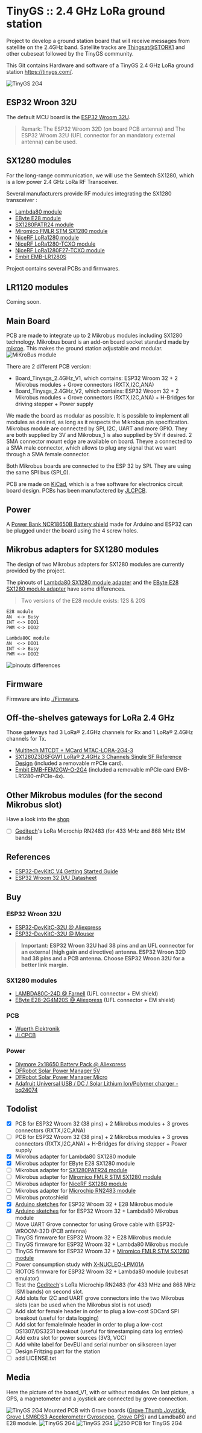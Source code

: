 # TinyGS :: 2.4 GHz LoRa ground station

Project to develop a ground station board that will receive messages from satellite on the 2.4GHz band. Satellite tracks are [Thingsat@STORK1](https://tinygs.com/satellite/ThingSat) and other cubeseat followed by the TinyGS community.

This Git contains Hardware and software of a TinyGS 2.4 GHz LoRa ground station https://tinygs.com/.

![TinyGS 2G4](./images/gateway_tinygs_2g4-d-all_components.jpg)

## ESP32 Wroon 32U

The default MCU board is the [ESP32 Wroom 32U](https://www.espressif.com/sites/default/files/documentation/esp32-wroom-32d_esp32-wroom-32u_datasheet_en.pdf).

> Remark: The ESP32 Wroom 32D (on board PCB antenna) and The ESP32 Wroom 32U (UFL connector for an mandatory external antenna) can be used.

## SX1280 modules

For the long-range communication, we will use the Semtech SX1280, which is a low power 2.4 GHz LoRa RF Transceiver.

Several manufacturers provide RF modules integrating the SX1280 transceiver :
* [Lambda80 module](https://fr.farnell.com/rf-solutions/lambda80-24s/transceiver-2mbps-2-5ghz/dp/2988571)
* [EByte E28 module](https://www.amazon.com/Ebyte-%C3%89metteur-r%C3%A9cepteur-Bluetooth-E28-2G4M12S-%C3%A9metteur/dp/B07P2BZW5C)
* [SX1280PATR24 module](https://fr.aliexpress.com/item/1005001598235704.html) 
* [Miromico FMLR STM SX1280 module](https://miromico.ch/portfolio/fmlr-8x-x-stlx/?lang=en)
* [NiceRF LoRa1280 module](https://www.nicerf.com/products/detail/2-4ghz-lora-wireless-transceiver-module-lora1280-lora1281.html)
* [NiceRF LoRa1280-TCXO module](https://www.nicerf.com/products/detail/2-4ghz-range-measurement-wirelessly-long-distance-module-lora1280-tcxo.html)
* [NiceRF LoRa1280F27-TCXO module](https://www.nicerf.com/products/detail/500mw-2-4ghz-lora-wireless-transceiver-module-lora1280f27-tcxo.html)
* [Embit EMB-LR1280S](http://www.embit.eu/products/wireless-modules/emb-lr1280s/)

Project contains several PCBs and firmwares. 

## LR1120 modules

Coming soon.

##  Main Board

PCB are made to integrate up to 2 Mikrobus modules including SX1280 technology. Mikrobus board is an add-on board socket standard made by [mikroe](https://www.mikroe.com/mikrobus). This makes the ground station adjustable and modular.
![MiKroBus module](https://github.com/thingsat/tinygs_2g4station/blob/main/MiKroBus_module%20-%20Pinout_specification.PNG) 

There are 2 different PCB version:
* Board_Tinysgs_2.4GHz_V1, which contains: ESP32 Wroom 32 + 2 Mikrobus modules + Grove connectors (RXTX,I2C,ANA)
* Board_Tinysgs_2.4GHz_V2, which contains: ESP32 Wroom 32 + 2 Mikrobus modules + Grove connectors (RXTX,I2C,ANA) + H-Bridges for driving stepper + Power supply

We made the board as modular as possible. It is possible to implement all modules as desired, as long as it respects the Mikrobus pin specification. Mikrobus module are connected by SPI, I2C, UART and more GPIO. They are both supplied by 3V and Mikrobus_1 is also supplied by 5V if desired. 2 SMA connector mount edge are available on board. Theyre a connected to a SMA male connector, which allows to plug any signal that we want through a SMA female connector.

Both Mikrobus boards are connected to the ESP 32 by SPI. They are using the same SPI bus (SPI_0).

PCB are made on [KiCad](https://www.kicad.org/), which is a free software for electronics circuit board design. PCBs has been manufactered by [JLCPCB](https://jlcpcb.com/).

##  Power

A [Power Bank NCR18650B Battery shield](https://www.amazon.com/Diymore-Lithium-Battery-Charging-Arduino/dp/B07SZKNST4) made for Arduino and ESP32 can be plugged under the board using the 4 screw holes.

##  Mikrobus adapters for SX1280 modules

The design of two Mikrobus adapters for SX1280 modules are currently provided by the project.

The pinouts of [Lambda80 SX1280 module adapter](./Mikrobus_Board_Lambda80C/) and the [EByte E28 SX1280 module adapter](./Mikrobus_Board_EbyteE28/) have some differences.

> Two versions of the E28 module exists: 12S & 20S

```
E28 module
AN  <-> Busy
INT <-> DIO1
PWM <-> DIO2

Lambda80C module
AN  <-> DIO1
INT <-> Busy
PWM <-> DIO2
```

![pinouts differences](./images/Pin_E28-Lambda80C.png)

## Firmware

Firmware are into [./Firmware](./Firmware).

## Off-the-shelves gateways for LoRa 2.4 GHz

Those gateways had 3 LoRa® 2.4GHz channels for Rx and 1 LoRa® 2.4GHz channels for Tx.

* [Multitech MTCDT + MCard MTAC-LORA-2G4-3](https://www.multitech.net/developer/software/lora/mtac-lora-2g4-3/)
* [SX1280Z3DSFGW1 LoRa® 2.4GHz 3 Channels Single SF Reference Design](https://fr.semtech.com/products/wireless-rf/lora-24ghz/sx1280zxxxxgw1) (included a removable mPCIe card).
* [Embit EMB-FEM2GW-O-2G4](http://www.embit.eu/products/gateways-2/emb-fem2gw-o-2g4/) (included a removable mPCIe card EMB-LR1280-mPCIe-4x).

## Other Mikrobus modules (for the second Mikrobus slot)

Have a look into the [shop](https://www.mikroe.com/shop)

* [ ] [Geditech](https://www.geditech.fr/)'s LoRa Microchip RN2483 (for 433 MHz and 868 MHz ISM bands)

## References

* [ESP32-DevKitC V4 Getting Started Guide](https://docs.espressif.com/projects/esp-idf/en/latest/esp32/hw-reference/esp32/get-started-devkitc.html)
* [ESP32 Wroom 32 D/U Datasheet](https://www.espressif.com/sites/default/files/documentation/esp32-wroom-32d_esp32-wroom-32u_datasheet_en.pdf)

## Buy

### ESP32 Wroon 32U

* [ESP32-DevKitC-32U @ Aliexpress](https://fr.aliexpress.com/wholesale?SearchText=ESP32+Wroom+32U)
* [ESP32-DevKitC-32U @ Mouser](https://www.mouser.fr/ProductDetail/Espressif-Systems/ESP32-DevKitC-32U?qs=%252BEew9%252B0nqrCEVvpkdH%2FG5Q==)

> **Important: ESP32 Wroon 32U had 38 pins and an UFL connector for an external (high gain and directive) antenna. ESP32 Wroon 32D had 38 pins and a PCB antenna. Choose ESP32 Wroon 32U for a better link margin.**

### SX1280 modules

* [LAMBDA80C-24D @ Farnell](https://fr.farnell.com/rf-solutions/lambda80c-24d/transceiver-2mbps-2-5ghz/dp/2988574?st=lambda80) (UFL connector + EM shield)
* [EByte E28-2G4M20S @ Aliexpress](https://fr.aliexpress.com/item/1005001812057589.html) (UFL connector + EM shield)

### PCB

* [Wuerth Elektronik](https://www.we-online.com/web/fr/wuerth_elektronik/start.php) 
* [JLCPCB](https://jlcpcb.com/)

### Power
* [Diymore 2x18650 Battery Pack @ Aliexpress](https://fr.aliexpress.com/item/33016661427.html)
* [DFRobot Solar Power Manager 5V](https://www.dfrobot.com/product-1712.html)
* [DFRobot Solar Power Manager Micro](https://www.dfrobot.com/product-1781.html)
* [Adafruit Universal USB / DC / Solar Lithium Ion/Polymer charger - bq24074](https://learn.adafruit.com/adafruit-bq24074-universal-usb-dc-solar-charger-breakout/design-notes)

## Todolist

* [x] PCB for ESP32 Wroom 32 (38 pins) + 2 Mikrobus modules + 3 groves connectors (RXTX,I2C,ANA)
* [ ] PCB for ESP32 Wroom 32 (38 pins) + 2 Mikrobus modules + 3 groves connectors (RXTX,I2C,ANA) + H-Bridges for driving stepper + Power supply
* [x] Mikrobus adapter for Lambda80 SX1280 module
* [x] Mikrobus adapter for EByte E28 SX1280 module
* [ ] Mikrobus adapter for [SX1280PATR24 module](https://fr.aliexpress.com/item/1005001598235704.html) 
* [ ] Mikrobus adapter for [Miromico FMLR STM SX1280 module](https://miromico.ch/portfolio/fmlr-8x-x-stlx/?lang=en)
* [ ] Mikrobus adapter for [NiceRF SX1280 module](https://stuartsprojects.github.io/2019/10/07/2-4ghz-nicerf-sx1280-lora-balloon-tracker-85km-achieved.html)
* [ ] Mikrobus adapter for [Microchip RN2483 module](https://www.microchip.com/en-us/product/RN2483)
* [ ] Mikrobus protoshield
* [x] [Arduino sketches](./Firmware/Arduino/SX1280) for ESP32 Wroom 32 + E28 Mikrobus module
* [x] [Arduino sketches](./Firmware/Arduino/SX1280) for for ESP32 Wroom 32 + Lambda80 Mikrobus module
* [ ] Move UART Grove connector for using Grove cable with ESP32-WROOM-32D (PCB antenna)
* [ ] TinyGS firmware for ESP32 Wroom 32 + E28 Mikrobus module
* [ ] TinyGS firmware for ESP32 Wroom 32 + Lambda80 Mikrobus module
* [ ] TinyGS firmware for ESP32 Wroom 32 + [Miromico FMLR STM SX1280 module](https://miromico.ch/portfolio/fmlr-8x-x-stlx/?lang=en)
* [ ] Power consumption study with [X-NUCLEO-LPM01A](https://www.st.com/en/evaluation-tools/x-nucleo-lpm01a.html)
* [ ] RIOTOS firmware for ESP32 Wroom 32 + Lambda80 module (cubesat emulator)
* [ ] Test the [Geditech](https://www.geditech.fr/)'s LoRa Microchip RN2483 (for 433 MHz and 868 MHz ISM bands) on second slot.
* [ ] Add slots for I2C and UART grove connectors into the two Mikrobus slots (can be used when the Mikrobus slot is not used)
* [ ] Add slot for female header in order to plug a low-cost SDCard SPI breakout (useful for data logging)
* [ ] Add slot for female/male header in order to plug a low-cost DS1307/DS3231 breakout (useful for timestamping data log entries)
* [ ] Add extra slot for power sources (3V3, VCC)
* [ ] Add white label for DevEUI and serial number on silkscreen layer
* [ ] Design Fritzing part for the station
* [ ] add LICENSE.txt

## Media

Here the picture of the board_V1, with or without modules. On last picture, a GPS, a magnetometer and a joystick are connected by grove connection.

![TinyGS 2G4](./images/gateway_tinygs_2g4-d-all_components.jpg)
Mounted PCB with Grove boards ([Grove Thumb Joystick](https://wiki.seeedstudio.com/Grove-Thumb_Joystick/), [Grove  LSM6DS3 Accelerometer Gyroscope](https://wiki.seeedstudio.com/Grove-6-Axis_AccelerometerAndGyroscope/), [Grove GPS](https://wiki.seeedstudio.com/Grove-GPS/)) and Lamdba80 and E28 module.
![TinyGS 2G4](./images/gateway_tinygs_2g4-a.jpg)
![TinyGS 2G4](./images/gateway_tinygs_2g4-c.jpg)
![250 PCB for TinyGS 2G4](./images/250_2g4_ground_stations.jpg)


